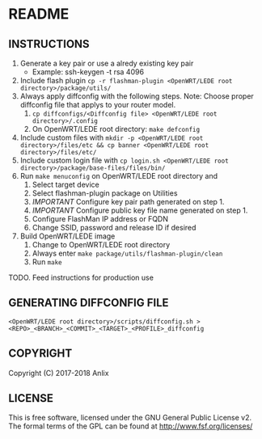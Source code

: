# README #

## INSTRUCTIONS ##

1. Generate a key pair or use a alredy existing key pair
	* Example: ssh-keygen -t rsa 4096
2. Include flash plugin `cp -r flashman-plugin <OpenWRT/LEDE root directory>/package/utils/`
3. Always apply diffconfig with the following steps. Note: Choose proper diffconfig file that applys to your router model.
	1. `cp diffconfigs/<Diffconfig file> <OpenWRT/LEDE root directory>/.config`
	2. On OpenWRT/LEDE root directory: `make defconfig`
4. Include custom files with `mkdir -p <OpenWRT/LEDE root directory>/files/etc && cp banner <OpenWRT/LEDE root directory>/files/etc/`
5. Include custom login file with `cp login.sh <OpenWRT/LEDE root directory>/package/base-files/files/bin/` 
6. Run `make menuconfig` on OpenWRT/LEDE root directory and
	1. Select target device
	2. Select flashman-plugin package on Utilities
	3. *IMPORTANT* Configure key pair path generated on step 1.
	4. *IMPORTANT* Configure public key file name generated on step 1.
	5. Configure FlashMan IP address or FQDN
	6. Change SSID, password and release ID if desired
7. Build OpenWRT/LEDE image
	1. Change to OpenWRT/LEDE root directory
	2. Always enter `make package/utils/flashman-plugin/clean`
	3. Run `make`

TODO. Feed instructions for production use

## GENERATING DIFFCONFIG FILE ##

`<OpenWRT/LEDE root directory>/scripts/diffconfig.sh > <REPO>_<BRANCH>_<COMMIT>_<TARGET>_<PROFILE>_diffconfig`

## COPYRIGHT ##

Copyright (C) 2017-2018 Anlix

## LICENSE ##

This is free software, licensed under the GNU General Public License v2.
The formal terms of the GPL can be found at http://www.fsf.org/licenses/
